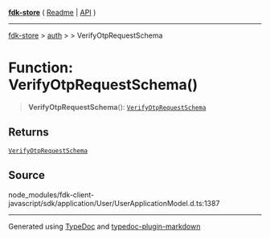 [**fdk-store**](../../../README.md) ( [Readme](../../../README.md) \| [API](../../../API.md) )

---

[fdk-store](../../../API.md) > [auth](../../README.md) > [<internal>](../README.md) > VerifyOtpRequestSchema

# Function: VerifyOtpRequestSchema()

> **VerifyOtpRequestSchema**(): [`VerifyOtpRequestSchema`](../type-aliases/type-alias.VerifyOtpRequestSchema.md)

## Returns

[`VerifyOtpRequestSchema`](../type-aliases/type-alias.VerifyOtpRequestSchema.md)

## Source

node_modules/fdk-client-javascript/sdk/application/User/UserApplicationModel.d.ts:1387

---

Generated using [TypeDoc](https://typedoc.org/) and [typedoc-plugin-markdown](https://www.npmjs.com/package/typedoc-plugin-markdown)
